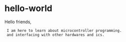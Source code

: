 # hello-world
Hello friends,
     
     I am here to learn about microcontroller programming.
     and interfacing with other hardwares and ics.
